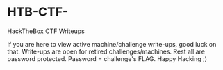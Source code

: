 # HTB-CTF-
HackTheBox CTF Writeups

If you are here to view active machine/challenge write-ups, good luck on that. 
Write-ups are open for retired challenges/machines. Rest all are password protected. Password = challenge's FLAG. 
Happy Hacking ;) 
